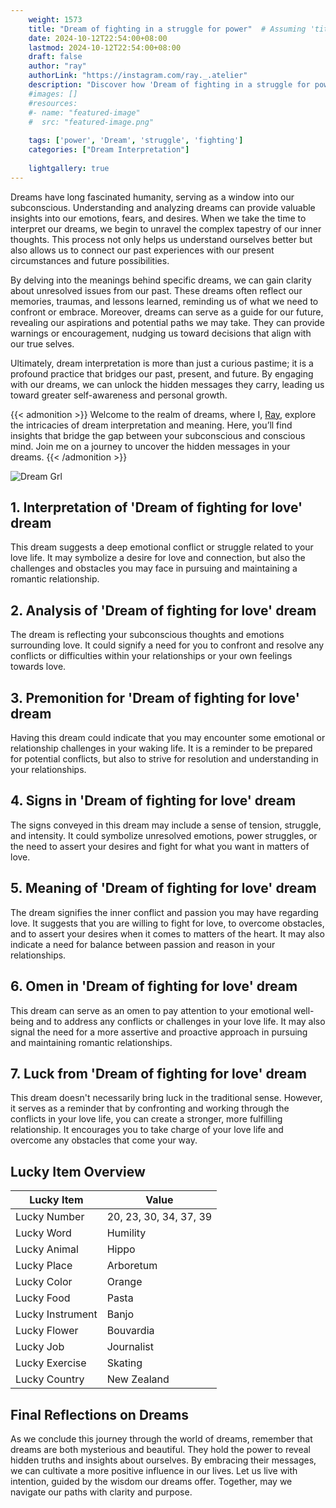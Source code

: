 ```yaml
---
    weight: 1573
    title: "Dream of fighting in a struggle for power"  # Assuming 'title' column exists
    date: 2024-10-12T22:54:00+08:00
    lastmod: 2024-10-12T22:54:00+08:00
    draft: false
    author: "ray"
    authorLink: "https://instagram.com/ray._.atelier"
    description: "Discover how 'Dream of fighting in a struggle for power' can interpret your future and uncover its significant meanings in your life."
    #images: []
    #resources:
    #- name: "featured-image"
    #  src: "featured-image.png"
    
    tags: ['power', 'Dream', 'struggle', 'fighting']
    categories: ["Dream Interpretation"]
    
    lightgallery: true
---
```

    
Dreams have long fascinated humanity, serving as a window into our subconscious. Understanding and analyzing dreams can provide valuable insights into our emotions, fears, and desires. When we take the time to interpret our dreams, we begin to unravel the complex tapestry of our inner thoughts. This process not only helps us understand ourselves better but also allows us to connect our past experiences with our present circumstances and future possibilities.

By delving into the meanings behind specific dreams, we can gain clarity about unresolved issues from our past. These dreams often reflect our memories, traumas, and lessons learned, reminding us of what we need to confront or embrace. Moreover, dreams can serve as a guide for our future, revealing our aspirations and potential paths we may take. They can provide warnings or encouragement, nudging us toward decisions that align with our true selves.

Ultimately, dream interpretation is more than just a curious pastime; it is a profound practice that bridges our past, present, and future. By engaging with our dreams, we can unlock the hidden messages they carry, leading us toward greater self-awareness and personal growth.

{{< admonition >}}
Welcome to the realm of dreams, where I, [Ray](https://instagram.com/ray._.atelier), explore the intricacies of dream interpretation and meaning. Here, you’ll find insights that bridge the gap between your subconscious and conscious mind. Join me on a journey to uncover the hidden messages in your dreams.
{{< /admonition >}}

![Dream Grl](https://cdn.pixabay.com/photo/2017/11/02/03/35/gothic-2910057_1280.jpg "Dream Grl")

## 1. Interpretation of 'Dream of fighting for love' dream
 This dream suggests a deep emotional conflict or struggle related to your love life. It may symbolize a desire for love and connection, but also the challenges and obstacles you may face in pursuing and maintaining a romantic relationship.

## 2. Analysis of 'Dream of fighting for love' dream
 The dream is reflecting your subconscious thoughts and emotions surrounding love. It could signify a need for you to confront and resolve any conflicts or difficulties within your relationships or your own feelings towards love.

## 3. Premonition for 'Dream of fighting for love' dream
 Having this dream could indicate that you may encounter some emotional or relationship challenges in your waking life. It is a reminder to be prepared for potential conflicts, but also to strive for resolution and understanding in your relationships.

## 4. Signs in 'Dream of fighting for love' dream
 The signs conveyed in this dream may include a sense of tension, struggle, and intensity. It could symbolize unresolved emotions, power struggles, or the need to assert your desires and fight for what you want in matters of love.

## 5. Meaning of 'Dream of fighting for love' dream
 The dream signifies the inner conflict and passion you may have regarding love. It suggests that you are willing to fight for love, to overcome obstacles, and to assert your desires when it comes to matters of the heart. It may also indicate a need for balance between passion and reason in your relationships.

## 6. Omen in 'Dream of fighting for love' dream
 This dream can serve as an omen to pay attention to your emotional well-being and to address any conflicts or challenges in your love life. It may also signal the need for a more assertive and proactive approach in pursuing and maintaining romantic relationships.

## 7. Luck from 'Dream of fighting for love' dream
 This dream doesn't necessarily bring luck in the traditional sense. However, it serves as a reminder that by confronting and working through the conflicts in your love life, you can create a stronger, more fulfilling relationship. It encourages you to take charge of your love life and overcome any obstacles that come your way.

## Lucky Item Overview
| Lucky Item          | Value              |
|---------------|--------------------|
| Lucky Number        | 20, 23, 30, 34, 37, 39  |
| Lucky Word          | Humility |
| Lucky Animal        | Hippo |
| Lucky Place         | Arboretum     |
| Lucky Color         | Orange     |
| Lucky Food          | Pasta      |
| Lucky Instrument    | Banjo |
| Lucky Flower        | Bouvardia    |
| Lucky Job           | Journalist       |
| Lucky Exercise      | Skating  |
| Lucky Country       | New Zealand    |


##  Final Reflections on Dreams

As we conclude this journey through the world of dreams, remember that dreams are both mysterious and beautiful. They hold the power to reveal hidden truths and insights about ourselves. By embracing their messages, we can cultivate a more positive influence in our lives. Let us live with intention, guided by the wisdom our dreams offer. Together, may we navigate our paths with clarity and purpose.
